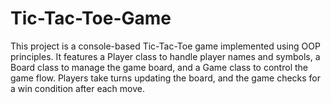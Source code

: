 # Tic-Tac-Toe-Game
This project is a console-based Tic-Tac-Toe game implemented using OOP principles. It features a Player class to handle player names and symbols, a Board class to manage the game board, and a Game class to control the game flow. Players take turns updating the board, and the game checks for a win condition after each move.
